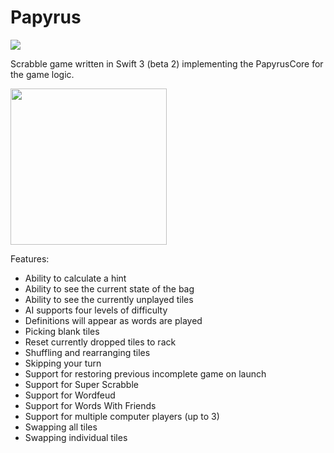 # Papyrus

![](https://reposs.herokuapp.com/?path=ChrisAU/Papyrus&style=flat)

Scrabble game written in Swift 3 (beta 2) implementing the PapyrusCore for the game logic.

<img src="https://raw.githubusercontent.com/ChrisAU/Papyrus/master/Papyrus/Screenshots/1.png?raw=true" width="250">

Features:
- Ability to calculate a hint
- Ability to see the current state of the bag
- Ability to see the currently unplayed tiles
- AI supports four levels of difficulty
- Definitions will appear as words are played
- Picking blank tiles
- Reset currently dropped tiles to rack
- Shuffling and rearranging tiles
- Skipping your turn
- Support for restoring previous incomplete game on launch
- Support for Super Scrabble
- Support for Wordfeud
- Support for Words With Friends
- Support for multiple computer players (up to 3)
- Swapping all tiles
- Swapping individual tiles
